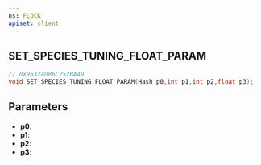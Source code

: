 ```yaml
---
ns: FLOCK
apiset: client
---
```

## SET_SPECIES_TUNING_FLOAT_PARAM

```c
// 0x963240B6C252BA49
void SET_SPECIES_TUNING_FLOAT_PARAM(Hash p0,int p1,int p2,float p3);
```


## Parameters
* **p0**:
* **p1**:
* **p2**:
* **p3**:



